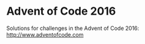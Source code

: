 # Advent of Code 2016

Solutions for challenges in the Advent of Code 2016: http://www.adventofcode.com
